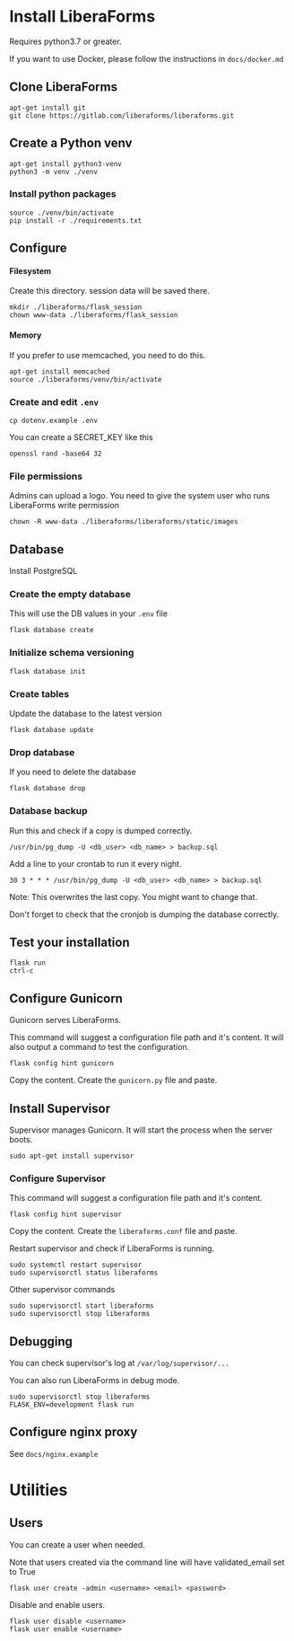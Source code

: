 # Install LiberaForms

Requires python3.7 or greater.

If you want to use Docker, please follow the instructions in `docs/docker.md`

## Clone LiberaForms

```
apt-get install git
git clone https://gitlab.com/liberaforms/liberaforms.git
```

## Create a Python venv

```
apt-get install python3-venv
python3 -m venv ./venv
```

### Install python packages
```
source ./venv/bin/activate
pip install -r ./requirements.txt
```

## Configure

#### Filesystem
Create this directory. session data will be saved there.
```
mkdir ./liberaforms/flask_session
chown www-data ./liberaforms/flask_session
```

#### Memory
If you prefer to use memcached, you need to do this.
```
apt-get install memcached
source ./liberaforms/venv/bin/activate
```

### Create and edit `.env`
```
cp dotenv.example .env
```

You can create a SECRET_KEY like this
```
openssl rand -base64 32
```

### File permissions


Admins can upload a logo. You need to give the system user who runs LiberaForms write permission
```
chown -R www-data ./liberaforms/liberaforms/static/images
```

## Database

Install PostgreSQL

### Create the empty database

This will use the DB values in your `.env` file
```
flask database create
```

### Initialize schema versioning

```
flask database init
```

### Create tables

Update the database to the latest version

```
flask database update
```

### Drop database

If you need to delete the database

```
flask database drop
```

### Database backup

Run this and check if a copy is dumped correctly.
```
/usr/bin/pg_dump -U <db_user> <db_name> > backup.sql
```

Add a line to your crontab to run it every night.
```
30 3 * * * /usr/bin/pg_dump -U <db_user> <db_name> > backup.sql
```
Note: This overwrites the last copy. You might want to change that.

Don't forget to check that the cronjob is dumping the database correctly.

## Test your installation

```
flask run
ctrl-c
```

## Configure Gunicorn

Gunicorn serves LiberaForms.

This command will suggest a configuration file path and it's content. It will also output a command to test the configuration.
```
flask config hint gunicorn
```
Copy the content. Create the `gunicorn.py` file and paste.

## Install Supervisor

Supervisor manages Gunicorn. It will start the process when the server boots.
```
sudo apt-get install supervisor
```
### Configure Supervisor

This command will suggest a configuration file path and it's content.
```
flask config hint supervisor
```
Copy the content. Create the `liberaforms.conf` file and paste.

Restart supervisor and check if LiberaForms is running.
```
sudo systemctl restart supervisor
sudo supervisorctl status liberaforms
```
Other supervisor commands
```
sudo supervisorctl start liberaforms
sudo supervisorctl stop liberaforms
```


## Debugging
You can check supervisor's log at `/var/log/supervisor/...`

You can also run LiberaForms in debug mode.
```
sudo supervisorctl stop liberaforms
FLASK_ENV=development flask run
```

## Configure nginx proxy
See `docs/nginx.example`


# Utilities

## Users

You can create a user when needed.

Note that users created via the command line will have validated_email set to True

```
flask user create -admin <username> <email> <password>
```

Disable and enable users.

```
flask user disable <username>
flask user enable <username>
```
